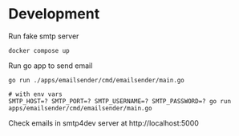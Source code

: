 # Development

Run fake smtp server
```
docker compose up
```

Run go app to send email
```
go run ./apps/emailsender/cmd/emailsender/main.go

# with env vars
SMTP_HOST=? SMTP_PORT=? SMTP_USERNAME=? SMTP_PASSWORD=? go run apps/emailsender/cmd/emailsender/main.go
```

Check emails in smtp4dev server at http://localhost:5000
